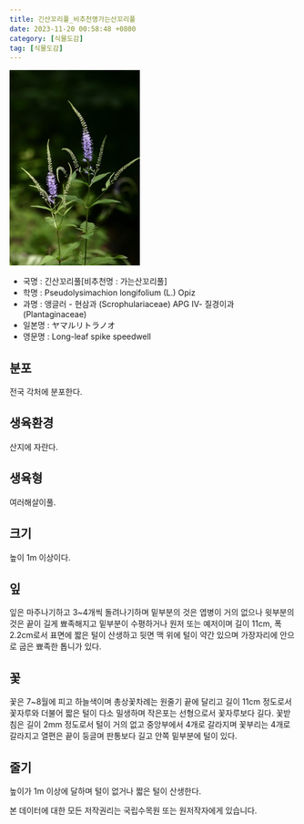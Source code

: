 ```yaml
---
title: 긴산꼬리풀_비추천명가는산꼬리풀
date: 2023-11-20 00:58:48 +0800
category: [식물도감]
tag: [식물도감]
---
```




![긴산꼬리풀[비추천명 : 가는산꼬리풀]](/assets/img/fileUpload/plants/basic/Scrophulariaceae/Veronica/9713/9713_1_th2.jpg)
- 국명 : 긴산꼬리풀[비추천명 : 가는산꼬리풀]
- 학명 : Pseudolysimachion longifolium (L.) Opiz
- 과명 : 앵글러 - 현삼과 (Scrophulariaceae) APG Ⅳ- 질경이과 (Plantaginaceae)
- 일본명 : ヤマルリトラノオ
- 영문명 : Long-leaf spike speedwell


## 분포
전국 각처에 분포한다.
## 생육환경
산지에 자란다.
## 생육형
여러해살이풀.
## 크기
높이 1m 이상이다.
## 잎
잎은 마주나기하고 3~4개씩 돌려나기하며 밑부분의 것은 엽병이 거의 없으나 윗부분의 것은 끝이 길게 뾰족해지고 밑부분이 수평하거나 원저 또는 예저이며 길이 11cm, 폭 2.2cm로서 표면에 짧은 털이 산생하고 뒷면 맥 위에 털이 약간 있으며 가장자리에 안으로 굽은 뾰족한 톱니가 있다.
## 꽃
꽃은 7~8월에 피고 하늘색이며 총상꽃차례는 원줄기 끝에 달리고 길이 11cm 정도로서 꽃자루와 더불어 짧은 털이 다소 밀생하며 작은포는 선형으로서 꽃자루보다 길다. 꽃받침은 길이 2mm 정도로서 털이 거의 없고 중앙부에서 4개로 갈라지며 꽃부리는 4개로 갈라지고 열편은 끝이 둥글며 판통보다 길고 안쪽 밑부분에 털이 있다.
## 줄기
높이가 1m 이상에 달하며 털이 없거나 짧은 털이 산생한다.






본 데이터에 대한 모든 저작권리는 국립수목원 또는 원저작자에게 있습니다.

